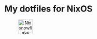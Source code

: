 <div align="center">

# My dotfiles for NixOS

<div style="width: 200px; display: flex; justify-content: space-between">
    <img alt="Nix snowflake" src="https://raw.githubusercontent.com/NixOS/nixos-artwork/refs/heads/master/logo/nix-snowflake-colours.svg" width="48">
</div>

</div>

